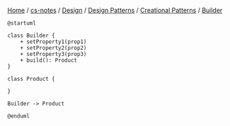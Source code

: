 [Home](https://mengxianbin.github.io) /
[cs-notes](https://mengxianbin.github.io/cs-notes/content) /
[Design](https://mengxianbin.github.io/cs-notes/content/Design) /
[Design Patterns](https://mengxianbin.github.io/cs-notes/content/Design/Design%20Patterns) /
[Creational Patterns](https://mengxianbin.github.io/cs-notes/content/Design/Design%20Patterns/Creational%20Patterns) /
[Builder](https://mengxianbin.github.io/cs-notes/content/Design/Design%20Patterns/Creational%20Patterns/Builder)

```puml
@startuml

class Builder {
    + setProperty1(prop1)
    + setProperty2(prop2)
    + setProperty3(prop3)
    + build(): Product
}

class Product {

}

Builder -> Product

@enduml
```
